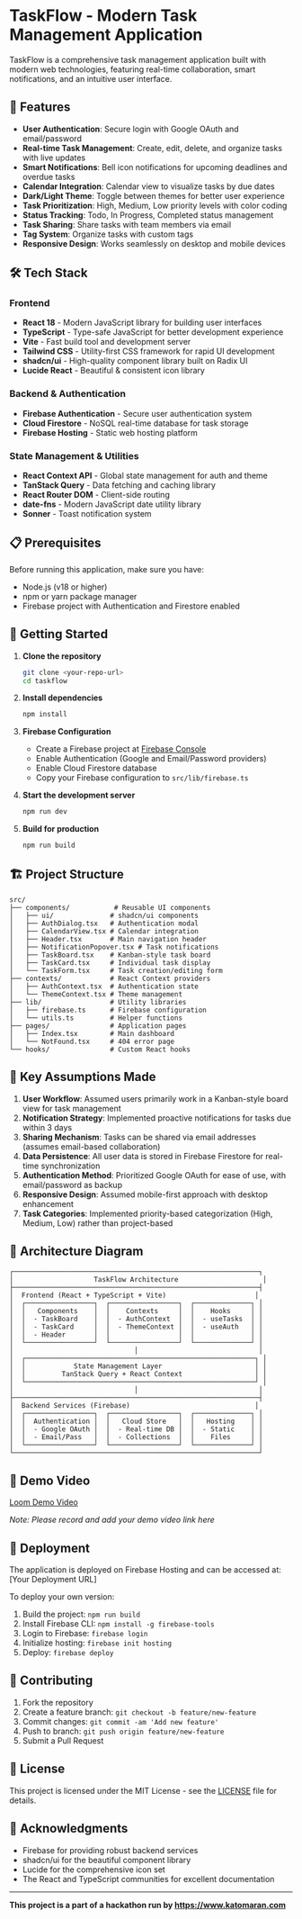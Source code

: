 
# TaskFlow - Modern Task Management Application

TaskFlow is a comprehensive task management application built with modern web technologies, featuring real-time collaboration, smart notifications, and an intuitive user interface.

## 🚀 Features

- **User Authentication**: Secure login with Google OAuth and email/password
- **Real-time Task Management**: Create, edit, delete, and organize tasks with live updates
- **Smart Notifications**: Bell icon notifications for upcoming deadlines and overdue tasks
- **Calendar Integration**: Calendar view to visualize tasks by due dates
- **Dark/Light Theme**: Toggle between themes for better user experience
- **Task Prioritization**: High, Medium, Low priority levels with color coding
- **Status Tracking**: Todo, In Progress, Completed status management
- **Task Sharing**: Share tasks with team members via email
- **Tag System**: Organize tasks with custom tags
- **Responsive Design**: Works seamlessly on desktop and mobile devices

## 🛠️ Tech Stack

### Frontend
- **React 18** - Modern JavaScript library for building user interfaces
- **TypeScript** - Type-safe JavaScript for better development experience
- **Vite** - Fast build tool and development server
- **Tailwind CSS** - Utility-first CSS framework for rapid UI development
- **shadcn/ui** - High-quality component library built on Radix UI
- **Lucide React** - Beautiful & consistent icon library

### Backend & Authentication
- **Firebase Authentication** - Secure user authentication system
- **Cloud Firestore** - NoSQL real-time database for task storage
- **Firebase Hosting** - Static web hosting platform

### State Management & Utilities
- **React Context API** - Global state management for auth and theme
- **TanStack Query** - Data fetching and caching library
- **React Router DOM** - Client-side routing
- **date-fns** - Modern JavaScript date utility library
- **Sonner** - Toast notification system

## 📋 Prerequisites

Before running this application, make sure you have:

- Node.js (v18 or higher)
- npm or yarn package manager
- Firebase project with Authentication and Firestore enabled

## 🚀 Getting Started

1. **Clone the repository**
   ```bash
   git clone <your-repo-url>
   cd taskflow
   ```

2. **Install dependencies**
   ```bash
   npm install
   ```

3. **Firebase Configuration**
   - Create a Firebase project at [Firebase Console](https://console.firebase.google.com)
   - Enable Authentication (Google and Email/Password providers)
   - Enable Cloud Firestore database
   - Copy your Firebase configuration to `src/lib/firebase.ts`

4. **Start the development server**
   ```bash
   npm run dev
   ```

5. **Build for production**
   ```bash
   npm run build
   ```

## 🏗️ Project Structure

```
src/
├── components/           # Reusable UI components
│   ├── ui/              # shadcn/ui components
│   ├── AuthDialog.tsx   # Authentication modal
│   ├── CalendarView.tsx # Calendar integration
│   ├── Header.tsx       # Main navigation header
│   ├── NotificationPopover.tsx # Task notifications
│   ├── TaskBoard.tsx    # Kanban-style task board
│   ├── TaskCard.tsx     # Individual task display
│   └── TaskForm.tsx     # Task creation/editing form
├── contexts/            # React Context providers
│   ├── AuthContext.tsx  # Authentication state
│   └── ThemeContext.tsx # Theme management
├── lib/                 # Utility libraries
│   ├── firebase.ts      # Firebase configuration
│   └── utils.ts         # Helper functions
├── pages/               # Application pages
│   ├── Index.tsx        # Main dashboard
│   └── NotFound.tsx     # 404 error page
└── hooks/               # Custom React hooks
```

## 🎯 Key Assumptions Made

1. **User Workflow**: Assumed users primarily work in a Kanban-style board view for task management
2. **Notification Strategy**: Implemented proactive notifications for tasks due within 3 days
3. **Sharing Mechanism**: Tasks can be shared via email addresses (assumes email-based collaboration)
4. **Data Persistence**: All user data is stored in Firebase Firestore for real-time synchronization
5. **Authentication Method**: Prioritized Google OAuth for ease of use, with email/password as backup
6. **Responsive Design**: Assumed mobile-first approach with desktop enhancement
7. **Task Categories**: Implemented priority-based categorization (High, Medium, Low) rather than project-based

## 📐 Architecture Diagram

```
┌─────────────────────────────────────────────────────────────┐
│                    TaskFlow Architecture                     │
├─────────────────────────────────────────────────────────────┤
│  Frontend (React + TypeScript + Vite)                      │
│  ┌─────────────────┐  ┌─────────────────┐  ┌──────────────┐ │
│  │   Components    │  │    Contexts     │  │    Hooks     │ │
│  │  - TaskBoard    │  │  - AuthContext  │  │  - useTasks  │ │
│  │  - TaskCard     │  │  - ThemeContext │  │  - useAuth   │ │
│  │  - Header       │  │                 │  │              │ │
│  └─────────────────┘  └─────────────────┘  └──────────────┘ │
│                              │                              │
│  ┌─────────────────────────────────────────────────────────┐ │
│  │            State Management Layer                       │ │
│  │         TanStack Query + React Context                  │ │
│  └─────────────────────────────────────────────────────────┘ │
│                              │                              │
├─────────────────────────────────────────────────────────────┤
│  Backend Services (Firebase)                               │
│  ┌─────────────────┐  ┌─────────────────┐  ┌──────────────┐ │
│  │  Authentication │  │   Cloud Store   │  │   Hosting    │ │
│  │  - Google OAuth │  │  - Real-time DB │  │  - Static    │ │
│  │  - Email/Pass   │  │  - Collections  │  │    Files     │ │
│  └─────────────────┘  └─────────────────┘  └──────────────┘ │
└─────────────────────────────────────────────────────────────┘
```

## 🎥 Demo Video

[Loom Demo Video](https://your-loom-video-link-here)

*Note: Please record and add your demo video link here*

## 🚀 Deployment

The application is deployed on Firebase Hosting and can be accessed at: [Your Deployment URL]

To deploy your own version:
1. Build the project: `npm run build`
2. Install Firebase CLI: `npm install -g firebase-tools`
3. Login to Firebase: `firebase login`
4. Initialize hosting: `firebase init hosting`
5. Deploy: `firebase deploy`

## 🤝 Contributing

1. Fork the repository
2. Create a feature branch: `git checkout -b feature/new-feature`
3. Commit changes: `git commit -am 'Add new feature'`
4. Push to branch: `git push origin feature/new-feature`
5. Submit a Pull Request

## 📄 License

This project is licensed under the MIT License - see the [LICENSE](LICENSE) file for details.

## 🙏 Acknowledgments

- Firebase for providing robust backend services
- shadcn/ui for the beautiful component library
- Lucide for the comprehensive icon set
- The React and TypeScript communities for excellent documentation

---

**This project is a part of a hackathon run by https://www.katomaran.com**
